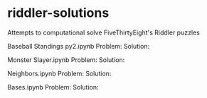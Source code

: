 # riddler-solutions
Attempts to computational solve FiveThirtyEight's Riddler puzzles

Baseball Standings py2.ipynb
Problem:
Solution:

Monster Slayer.ipynb
Problem:
Solution:

Neighbors.ipynb
Problem:
Solution:

Bases.ipynb
Problem:
Solution:
